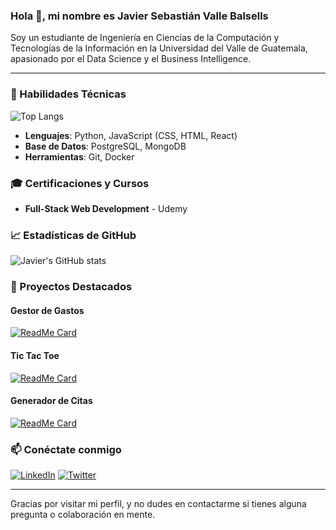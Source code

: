 ### Hola 👋, mi nombre es Javier Sebastián Valle Balsells

Soy un estudiante de Ingeniería en Ciencias de la Computación y Tecnologías de la Información en la Universidad del Valle de Guatemala, apasionado por el Data Science y el Business Intelligence.

---

### 🔧 Habilidades Técnicas

![Top Langs](https://github-readme-stats.vercel.app/api/top-langs/?username=Javier19-cmd&layout=compact&langs_count=6&theme=dracula)

- **Lenguajes**: Python, JavaScript (CSS, HTML, React)
- **Base de Datos**: PostgreSQL, MongoDB
- **Herramientas**: Git, Docker

### 🎓 Certificaciones y Cursos

- **Full-Stack Web Development** - Udemy

### 📈 Estadísticas de GitHub

![Javier's GitHub stats](https://github-readme-stats.vercel.app/api?username=Javier19-cmd&show_icons=true&theme=dracula)

### 🚀 Proyectos Destacados

#### Gestor de Gastos
[![ReadMe Card](https://github-readme-stats.vercel.app/api/pin/?username=Javier19-cmd&repo=gestor-gastos&theme=dracula)](https://github.com/Javier19-cmd/gestor-gastos)

#### Tic Tac Toe
[![ReadMe Card](https://github-readme-stats.vercel.app/api/pin/?username=Javier19-cmd&repo=tictactoe&theme=dracula)](https://github.com/Javier19-cmd/tictactoe)

#### Generador de Citas
[![ReadMe Card](https://github-readme-stats.vercel.app/api/pin/?username=Javier19-cmd&repo=quotegenerator&theme=dracula)](https://github.com/Javier19-cmd/quotegenerator)

### 📫 Conéctate conmigo

[![LinkedIn](https://img.shields.io/badge/LinkedIn-Javier-blue)](https://www.linkedin.com/in/javier-sebasti%C3%A1n-valle-balsells-0926a41ab/)
[![Twitter](https://img.shields.io/twitter/follow/Javier19_cmd?style=social)](https://x.com/javiervallebs)

---

Gracias por visitar mi perfil, y no dudes en contactarme si tienes alguna pregunta o colaboración en mente.

<!--
**Javier19-cmd/Javier19-cmd** is a ✨ _special_ ✨ repository because its `README.md` (this file) appears on your GitHub profile.

Here are some ideas to get you started:

- 🔭 I’m currently working on ...
- 🌱 I’m currently learning ...
- 👯 I’m looking to collaborate on ...
- 🤔 I’m looking for help with ...
- 💬 Ask me about ...
- 📫 How to reach me: ...
- 😄 Pronouns: ...
- ⚡ Fun fact: ...
-->
